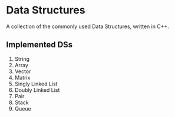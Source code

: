 # Data Structures
A collection of the commonly used Data Structures, written in C++. 

## Implemented DSs

1. String
1. Array
1. Vector
1. Matrix
1. Singly Linked List
1. Doubly Linked List
1. Pair
1. Stack
1. Queue